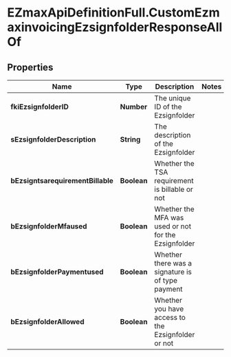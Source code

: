 # EZmaxApiDefinitionFull.CustomEzmaxinvoicingEzsignfolderResponseAllOf

## Properties

Name | Type | Description | Notes
------------ | ------------- | ------------- | -------------
**fkiEzsignfolderID** | **Number** | The unique ID of the Ezsignfolder | 
**sEzsignfolderDescription** | **String** | The description of the Ezsignfolder | 
**bEzsigntsarequirementBillable** | **Boolean** | Whether the TSA requirement is billable or not | 
**bEzsignfolderMfaused** | **Boolean** | Whether the MFA was used or not for the Ezsignfolder | 
**bEzsignfolderPaymentused** | **Boolean** | Whether there was a signature is of type payment | 
**bEzsignfolderAllowed** | **Boolean** | Whether you have access to the Ezsignfolder or not | 


